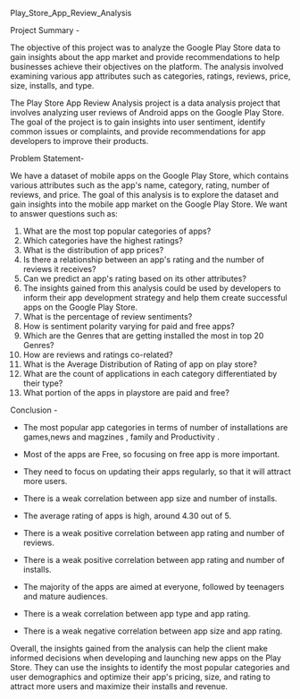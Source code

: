Play_Store_App_Review_Analysis

Project Summary -

The objective of this project was to analyze the Google Play Store data to gain insights about the app market and provide recommendations to help businesses achieve their objectives on the platform. The analysis involved examining various app attributes such as categories, ratings, reviews, price, size, installs, and type.

The Play Store App Review Analysis project is a data analysis project that involves analyzing user reviews of Android apps on the Google Play Store. The goal of the project is to gain insights into user sentiment, identify common issues or complaints, and provide recommendations for app developers to improve their products.

Problem Statement-

We have a dataset of mobile apps on the Google Play Store, which contains various attributes such as the app's name, category, rating, number of reviews, and price. The goal of this analysis is to explore the dataset and gain insights into the mobile app market on the Google Play Store. We want to answer questions such as:


1.  What are the most top popular categories of apps?
2. Which categories have the highest ratings?
3. What is the distribution of app prices?
4. Is there a relationship between an app's rating and the number of reviews it receives?
5. Can we predict an app's rating based on its other attributes?
6. The insights gained from this analysis could be used by developers to inform their app development strategy and help them create successful apps on the Google Play Store.
6. What is the percentage of review sentiments?
7. How is sentiment polarity varying for paid and free apps?
8. Which are the Genres that are getting installed the most in top 20 Genres?
9. How are reviews and ratings co-related?
10. What is the Average Distribution of Rating of app on play store?
11. What are the count of applications in each category differentiated by their type?
12. What portion of the apps in playstore are paid and free?

Conclusion -

*  The most popular app categories in terms of number of installations are games,news and magzines , family and Productivity .
* Most of the apps are Free, so focusing on free app is more important.

* They need to focus on updating their apps regularly, so that it will attract more users.

*  There is a weak correlation between app size and number of installs.

*  The average rating of apps is high, around 4.30 out of 5.

*  There is a weak positive correlation between app rating and number of reviews.

*  There is a weak positive correlation between app rating and number of installs.

*  The majority of the apps are aimed at everyone, followed by teenagers and mature audiences.

*  There is a weak correlation between app type and app rating.

*  There is a weak negative correlation between app size and app rating.



 Overall, the insights gained from the analysis can help the client make informed decisions when developing and launching new apps on the Play Store. They can use the insights to identify the most popular categories and user demographics and optimize their app's pricing, size, and rating to attract more users and maximize their installs and revenue.
